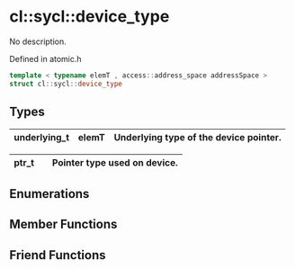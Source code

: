 # cl::sycl::device_type

No description.

Defined in atomic.h

```cpp
template < typename elemT , access::address_space addressSpace >
struct cl::sycl::device_type
```

## Types

| underlying_t | elemT | Underlying type of the device pointer.  |
| :--- | :--- | :--- |

| ptr_t |  | Pointer type used on device.  |
| :--- | :--- | :--- |

## Enumerations

## Member Functions


## Friend Functions

